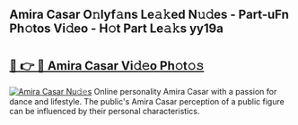 ## Amira Casar O𝚗lyf𝚊ns Le𝚊𝚔ed N𝚞𝚍es - Part-uFn Ph𝚘tos Vi𝚍eo - H𝚘t Part Le𝚊𝚔s yy19a

# <h2><a href="http://hf8bctt.feru.top/?c=Amira+Casar">🔗 👉 🔴 Amira Casar Vi𝚍𝚎o Ph𝚘t𝚘𝚜</a></h2>

[![Amira Casar Nu𝚍𝚎s](https://i.imgur.com/0TWrTi3.gif)](http://hf8bctt.feru.top/?c=Amira+Casar)
Online personality Amira Casar with a passion for dance and lifestyle. The public's Amira Casar perception of a public figure can be influenced by their personal characteristics. 
